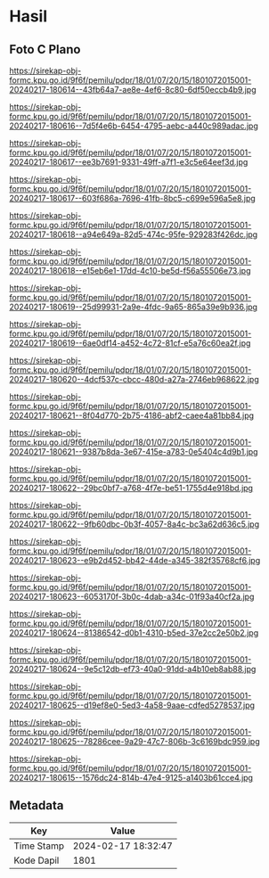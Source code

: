 # Hasil

## Foto C Plano

https://sirekap-obj-formc.kpu.go.id/9f6f/pemilu/pdpr/18/01/07/20/15/1801072015001-20240217-180614--43fb64a7-ae8e-4ef6-8c80-6df50eccb4b9.jpg

https://sirekap-obj-formc.kpu.go.id/9f6f/pemilu/pdpr/18/01/07/20/15/1801072015001-20240217-180616--7d5f4e6b-6454-4795-aebc-a440c989adac.jpg

https://sirekap-obj-formc.kpu.go.id/9f6f/pemilu/pdpr/18/01/07/20/15/1801072015001-20240217-180617--ee3b7691-9331-49ff-a7f1-e3c5e64eef3d.jpg

https://sirekap-obj-formc.kpu.go.id/9f6f/pemilu/pdpr/18/01/07/20/15/1801072015001-20240217-180617--603f686a-7696-41fb-8bc5-c699e596a5e8.jpg

https://sirekap-obj-formc.kpu.go.id/9f6f/pemilu/pdpr/18/01/07/20/15/1801072015001-20240217-180618--a94e649a-82d5-474c-95fe-929283f426dc.jpg

https://sirekap-obj-formc.kpu.go.id/9f6f/pemilu/pdpr/18/01/07/20/15/1801072015001-20240217-180618--e15eb6e1-17dd-4c10-be5d-f56a55506e73.jpg

https://sirekap-obj-formc.kpu.go.id/9f6f/pemilu/pdpr/18/01/07/20/15/1801072015001-20240217-180619--25d99931-2a9e-4fdc-9a65-865a39e9b936.jpg

https://sirekap-obj-formc.kpu.go.id/9f6f/pemilu/pdpr/18/01/07/20/15/1801072015001-20240217-180619--6ae0df14-a452-4c72-81cf-e5a76c60ea2f.jpg

https://sirekap-obj-formc.kpu.go.id/9f6f/pemilu/pdpr/18/01/07/20/15/1801072015001-20240217-180620--4dcf537c-cbcc-480d-a27a-2746eb968622.jpg

https://sirekap-obj-formc.kpu.go.id/9f6f/pemilu/pdpr/18/01/07/20/15/1801072015001-20240217-180621--8f04d770-2b75-4186-abf2-caee4a81bb84.jpg

https://sirekap-obj-formc.kpu.go.id/9f6f/pemilu/pdpr/18/01/07/20/15/1801072015001-20240217-180621--9387b8da-3e67-415e-a783-0e5404c4d9b1.jpg

https://sirekap-obj-formc.kpu.go.id/9f6f/pemilu/pdpr/18/01/07/20/15/1801072015001-20240217-180622--29bc0bf7-a768-4f7e-be51-1755d4e918bd.jpg

https://sirekap-obj-formc.kpu.go.id/9f6f/pemilu/pdpr/18/01/07/20/15/1801072015001-20240217-180622--9fb60dbc-0b3f-4057-8a4c-bc3a62d636c5.jpg

https://sirekap-obj-formc.kpu.go.id/9f6f/pemilu/pdpr/18/01/07/20/15/1801072015001-20240217-180623--e9b2d452-bb42-44de-a345-382f35768cf6.jpg

https://sirekap-obj-formc.kpu.go.id/9f6f/pemilu/pdpr/18/01/07/20/15/1801072015001-20240217-180623--6053170f-3b0c-4dab-a34c-01f93a40cf2a.jpg

https://sirekap-obj-formc.kpu.go.id/9f6f/pemilu/pdpr/18/01/07/20/15/1801072015001-20240217-180624--81386542-d0b1-4310-b5ed-37e2cc2e50b2.jpg

https://sirekap-obj-formc.kpu.go.id/9f6f/pemilu/pdpr/18/01/07/20/15/1801072015001-20240217-180624--9e5c12db-ef73-40a0-91dd-a4b10eb8ab88.jpg

https://sirekap-obj-formc.kpu.go.id/9f6f/pemilu/pdpr/18/01/07/20/15/1801072015001-20240217-180625--d19ef8e0-5ed3-4a58-9aae-cdfed5278537.jpg

https://sirekap-obj-formc.kpu.go.id/9f6f/pemilu/pdpr/18/01/07/20/15/1801072015001-20240217-180625--78286cee-9a29-47c7-806b-3c6169bdc959.jpg

https://sirekap-obj-formc.kpu.go.id/9f6f/pemilu/pdpr/18/01/07/20/15/1801072015001-20240217-180615--1576dc24-814b-47e4-9125-a1403b61cce4.jpg


## Metadata

| Key        | Value               |
| ---------- | ------------------- |
| Time Stamp | 2024-02-17 18:32:47 |
| Kode Dapil | 1801                |



